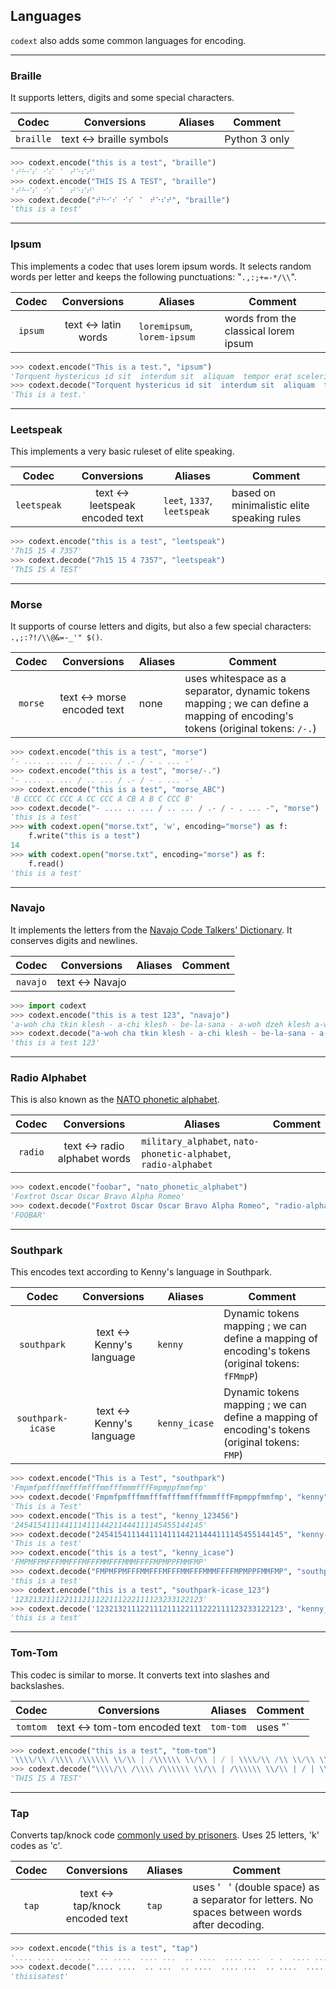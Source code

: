 ## Languages

`codext` also adds some common languages for encoding.

-----

### Braille

It supports letters, digits and some special characters.

**Codec** | **Conversions** | **Aliases** | **Comment**
:---: | :---: | --- | ---
`braille` | text <-> braille symbols | | Python 3 only

```python
>>> codext.encode("this is a test", "braille")
'⠞⠓⠊⠎⠀⠊⠎⠀⠁⠀⠞⠑⠎⠞'
>>> codext.encode("THIS IS A TEST", "braille")
'⠞⠓⠊⠎⠀⠊⠎⠀⠁⠀⠞⠑⠎⠞'
>>> codext.decode("⠞⠓⠊⠎⠀⠊⠎⠀⠁⠀⠞⠑⠎⠞", "braille")
'this is a test'
```

-----

### Ipsum

This implements a codec that uses lorem ipsum words. It selects random words per letter and keeps the following punctuations: "`.,:;+=-*/\\`".

**Codec** | **Conversions** | **Aliases** | **Comment**
:---: | :---: | --- | ---
`ipsum` | text <-> latin words | `loremipsum`, `lorem-ipsum` | words from the classical lorem ipsum

```python
>>> codext.encode("This is a test.", "ipsum")
'Torquent hystericus id sit  interdum sit  aliquam  tempor erat scelerisque taciti.'
>>> codext.decode("Torquent hystericus id sit  interdum sit  aliquam  tempor erat scelerisque taciti.", "lorem-ipsum")
'This is a test.'
```

-----

### Leetspeak

This implements a very basic ruleset of elite speaking.

**Codec** | **Conversions** | **Aliases** | **Comment**
:---: | :---: | --- | ---
`leetspeak` | text <-> leetspeak encoded text | `leet`, `1337`, `leetspeak` | based on minimalistic elite speaking rules

```python
>>> codext.encode("this is a test", "leetspeak")
'7h15 15 4 7357'
>>> codext.decode("7h15 15 4 7357", "leetspeak")
'ThIS IS A TEST'
```

-----

### Morse

It supports of course letters and digits, but also a few special characters: `.,;:?!/\\@&=-_'" $()`.

**Codec** | **Conversions** | **Aliases** | **Comment**
:---: | :---: | --- | ---
`morse` | text <-> morse encoded text | none | uses whitespace as a separator, dynamic tokens mapping ; we can define a mapping of encoding's tokens (original tokens: `/-.`)

```python
>>> codext.encode("this is a test", "morse")
'- .... .. ... / .. ... / .- / - . ... -'
>>> codext.encode("this is a test", "morse/-.")
'- .... .. ... / .. ... / .- / - . ... -'
>>> codext.encode("this is a test", "morse_ABC")
'B CCCC CC CCC A CC CCC A CB A B C CCC B'
>>> codext.decode("- .... .. ... / .. ... / .- / - . ... -", "morse")
'this is a test'
>>> with codext.open("morse.txt", 'w', encoding="morse") as f:
	f.write("this is a test")
14
>>> with codext.open("morse.txt", encoding="morse") as f:
	f.read()
'this is a test'
```

-----

### Navajo

It implements the letters from the [Navajo Code Talkers' Dictionary](https://www.history.navy.mil/research/library/online-reading-room/title-list-alphabetically/n/navajo-code-talker-dictionary.html). It conserves digits and newlines.

**Codec** | **Conversions** | **Aliases** | **Comment**
:---: | :---: | --- | ---
`navajo` | text <-> Navajo | | 

```python
>>> import codext
>>> codext.encode("this is a test 123", "navajo")
'a-woh cha tkin klesh - a-chi klesh - be-la-sana - a-woh dzeh klesh a-woh - 1 2 3'
>>> codext.decode("a-woh cha tkin klesh - a-chi klesh - be-la-sana - a-woh dzeh klesh a-woh - 1 2 3", "navajo")
'this is a test 123'
```

-----

### Radio Alphabet

This is also known as the [NATO phonetic alphabet](https://en.wikipedia.org/wiki/NATO_phonetic_alphabet).

**Codec** | **Conversions** | **Aliases** | **Comment**
:---: | :---: | --- | ---
`radio` | text <-> radio alphabet words | `military_alphabet`, `nato-phonetic-alphabet`, `radio-alphabet` | 

```python
>>> codext.encode("foobar", "nato_phonetic_alphabet")
'Foxtrot Oscar Oscar Bravo Alpha Romeo'
>>> codext.decode("Foxtrot Oscar Oscar Bravo Alpha Romeo", "radio-alphabet")
'FOOBAR'
```

-----

### Southpark

This encodes text according to Kenny's language in Southpark.

**Codec** | **Conversions** | **Aliases** | **Comment**
:---: | :---: | --- | ---
`southpark` | text <-> Kenny's language | `kenny` | Dynamic tokens mapping ; we can define a mapping of encoding's tokens (original tokens: `fFMmpP`)
`southpark-icase` | text <-> Kenny's language | `kenny_icase` | Dynamic tokens mapping ; we can define a mapping of encoding's tokens (original tokens: `FMP`)

```python
>>> codext.encode("This is a Test", "southpark")
'FmpmfpmfffmmfffmfffmmfffmmmfffFmpmppfmmfmp'
>>> codext.decode('FmpmfpmfffmmfffmfffmmfffmmmfffFmpmppfmmfmp', "kenny")
'This is a Test'
>>> codext.encode("This is a test", "kenny_123456")
'245415411144111411144211444111145455144145'
>>> codext.decode("245415411144111411144211444111145455144145", "kenny-123456")
'This is a test'
>>> codext.encode("this is a test", "kenny_icase")
'FMPMFPMFFFMMFFFMFFFMMFFFMMMFFFFMPMPPFMMFMP'
>>> codext.decode("FMPMFPMFFFMMFFFMFFFMMFFFMMMFFFFMPMPPFMMFMP", "southpark-icase")
'this is a test'
>>> codext.encode("this is a test", "southpark-icase_123")
'123213211122111211122111222111123233122123'
>>> codext.decode('123213211122111211122111222111123233122123', "kenny_icase-123")
'this is a test'
```

-----

### Tom-Tom

This codec is similar to morse. It converts text into slashes and backslashes.

**Codec** | **Conversions** | **Aliases** | **Comment**
:---: | :---: | --- | ---
`tomtom` | text <-> tom-tom encoded text | `tom-tom` | uses "`|`" as a separator

```python
>>> codext.encode("this is a test", "tom-tom")
'\\\\/\\ /\\\\ /\\\\\\ \\/\\ | /\\\\\\ \\/\\ | / | \\\\/\\ /\\ \\/\\ \\\\/\\'
>>> codext.decode("\\\\/\\ /\\\\ /\\\\\\ \\/\\ | /\\\\\\ \\/\\ | / | \\\\/\\ /\\ \\/\\ \\\\/\\", "tomtom")
'THIS IS A TEST'
```

-----

### Tap

Converts tap/knock code [commonly used by prisoners](https://en.wikipedia.org/wiki/Tap_code). Uses 25 letters, 'k' codes as 'c'.  

**Codec** | **Conversions** | **Aliases** | **Comment**
:---: | :---: | --- | ---
`tap` | text <-> tap/knock encoded text | `tap` | uses '&nbsp; &nbsp;' (double space) as a separator for letters. No spaces between words after decoding. 

```python
>>> codext.encode("this is a test", "tap")
'.... ....  .. ...  .. ....  .... ...  .. ....  .... ...  . .  .... ....  . .....  .... ...  .... ....'
>>> codext.decode(".... ....  .. ...  .. ....  .... ...  .. ....  .... ...  . .  .... ....  . .....  .... ...  .... ....", "tap")
'thisisatest'
```

